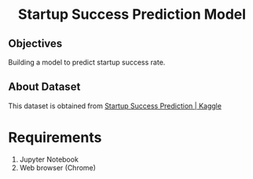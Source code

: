 <h1 align="center">Startup Success Prediction Model</h1>

## Objectives
Building a model to predict startup success rate.

## About Dataset
This dataset is obtained from [Startup Success Prediction | Kaggle](https://www.kaggle.com/manishkc06/startup-success-prediction)

# Requirements
1. Jupyter Notebook
2. Web browser (Chrome)
